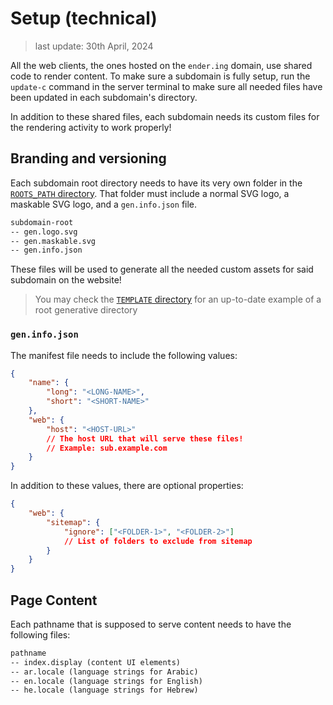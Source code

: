 # Setup (technical)

> last update: 30th April, 2024

All the web clients, the ones hosted on the `ender.ing` domain, use shared code to render content. To make sure a subdomain is fully setup, run the `update-c` command in the server terminal to make sure all needed files have been updated in each subdomain's directory.

In addition to these shared files, each subdomain needs its custom files for the rendering activity to work properly!

## Branding and versioning

Each subdomain root directory needs to have its very own folder in the [`ROOTS_PATH` directory](https://github.com/Ender-ing/render-activity/blob/main/BUILD.env). That folder must include a normal SVG logo, a maskable SVG logo, and a `gen.info.json` file.

```txt
subdomain-root
-- gen.logo.svg
-- gen.maskable.svg
-- gen.info.json
```

These files will be used to generate all the needed custom assets for said subdomain on the website!

> You may check the [`TEMPLATE` directory](https://github.com/Ender-ing/render-activity/tree/main/TEMPLATE) for an up-to-date example of a root generative directory

### `gen.info.json`

The manifest file needs to include the following values:

```json
{
    "name": {
        "long": "<LONG-NAME>",
        "short": "<SHORT-NAME>"
    },
    "web": {
        "host": "<HOST-URL>"
        // The host URL that will serve these files!
        // Example: sub.example.com
    }
}
```

In addition to these values, there are optional properties:

```json
{
    "web": {
        "sitemap": {
            "ignore": ["<FOLDER-1>", "<FOLDER-2>"]
            // List of folders to exclude from sitemap
        }
    }
}
```

## Page Content

Each pathname that is supposed to serve content needs to have the following files:

```txt
pathname
-- index.display (content UI elements)
-- ar.locale (language strings for Arabic)
-- en.locale (language strings for English)
-- he.locale (language strings for Hebrew)
```
